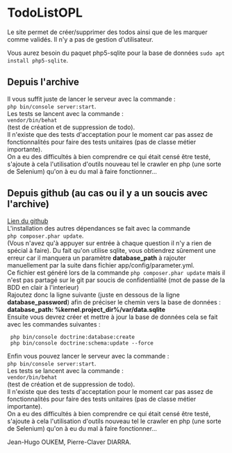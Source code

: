 # TodoListOPL

Le site permet de créer/supprimer des todos ainsi que de les marquer comme validés. Il n'y a pas de gestion d'utilisateur.  

Vous aurez besoin du paquet php5-sqlite pour la base de données `sudo apt install php5-sqlite`.  

## Depuis l'archive

Il vous suffit juste de lancer le serveur avec la commande :  
`php bin/console server:start`.  
Les tests se lancent avec la commande :  
`vendor/bin/behat`  
(test de création et de suppression de todo).  
Il n'existe que des tests d'acceptation pour le moment car pas assez de fonctionnalités pour faire des tests unitaires (pas de classe métier importante).  
On a eu des difficultés à bien comprendre ce qui était censé être testé, s'ajoute à cela l'utilisation d'outils nouveau tel le crawler en php (une sorte de Selenium) qu'on à eu du mal à faire fonctionner... 

## Depuis github (au cas ou il y a un soucis avec l'archive)

[Lien du github](https://github.com/jhoukem/TodoListOPL)  
L'installation des autres dépendances se fait avec la commande  
`php composer.phar update`.  
(Vous n'avez qu'à appuyer sur entrée à chaque question il n'y a rien de spécial à faire).
Du fait qu'on utilise sqlite, vous obtiendrez sûrement une erreur car il manquera un paramètre **database_path** à rajouter manuellement par la suite dans fichier app/config/parameter.yml.  
Ce fichier est généré lors de la commande `php composer.phar update` mais il n'est pas partagé sur le git par soucis de confidentialité (mot de passe de la BDD en clair à l'interieur)  
Rajoutez donc la ligne suivante (juste en dessous de la ligne **database_password**) afin de préciser le chemin vers la base de données :  
**database_path: %kernel.project_dir%/var/data.sqlite**  
Ensuite vous devrez créer et mettre à jour la base de données cela se fait avec les commandes suivantes :  
```
 php bin/console doctrine:database:create
 php bin/console doctrine:schema:update --force
```
Enfin vous pouvez lancer le serveur avec la commande :  
`php bin/console server:start`.  
Les tests se lancent avec la commande :  
`vendor/bin/behat`  
(test de création et de suppression de todo).  
Il n'existe que des tests d'acceptation pour le moment car pas assez de fonctionnalités pour faire des tests unitaires (pas de classe métier importante).  
On a eu des difficultés à bien comprendre ce qui était censé être testé, s'ajoute à cela l'utilisation d'outils nouveau tel le crawler en php (une sorte de Selenium) qu'on à eu du mal à faire fonctionner...  

Jean-Hugo OUKEM, Pierre-Claver DIARRA.

